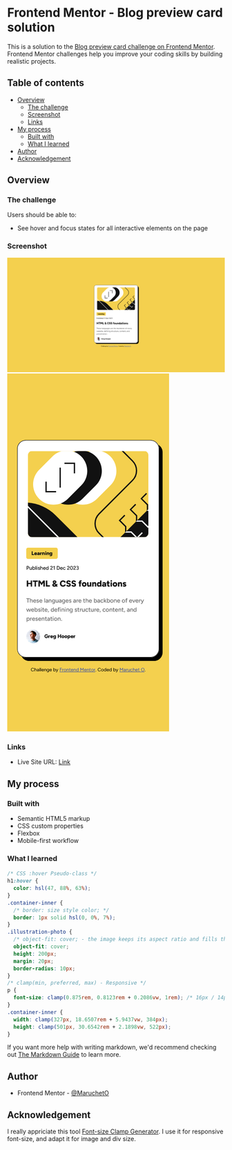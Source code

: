 # Frontend Mentor - Blog preview card solution

This is a solution to the [Blog preview card challenge on Frontend Mentor](https://www.frontendmentor.io/challenges/blog-preview-card-ckPaj01IcS). Frontend Mentor challenges help you improve your coding skills by building realistic projects. 

## Table of contents

- [Overview](#overview)
  - [The challenge](#the-challenge)
  - [Screenshot](#screenshot)
  - [Links](#links)
- [My process](#my-process)
  - [Built with](#built-with)
  - [What I learned](#what-i-learned)
- [Author](#author)
- [Acknowledgement](#acknowledgement)

## Overview

### The challenge

Users should be able to:

- See hover and focus states for all interactive elements on the page

### Screenshot

![Screenshot](./screenshot.jpg)
![Screenshot-mobile](./screenshot-mobile.jpg)

### Links

- Live Site URL: [Link](https://marucheto.github.io/Blog-preview-card/)

## My process

### Built with

- Semantic HTML5 markup
- CSS custom properties
- Flexbox
- Mobile-first workflow

### What I learned

```css
/* CSS :hover Pseudo-class */
h1:hover {
  color: hsl(47, 88%, 63%);
}
.container-inner {
  /* border: size style color; */
  border: 1px solid hsl(0, 0%, 7%);
}
.illustration-photo {
  /* object-fit: cover; - the image keeps its aspect ratio and fills the given dimension. */
  object-fit: cover;
  height: 200px;
  margin: 20px;
  border-radius: 10px;
}
/* clamp(min, preferred, max) - Responsive */
p {
  font-size: clamp(0.875rem, 0.8123rem + 0.2086vw, 1rem); /* 16px / 14px */
}
.container-inner {
  width: clamp(327px, 18.6507rem + 5.9437vw, 384px);
  height: clamp(501px, 30.6542rem + 2.1898vw, 522px);
}
```
If you want more help with writing markdown, we'd recommend checking out [The Markdown Guide](https://www.markdownguide.org/) to learn more.

## Author

- Frontend Mentor - [@MaruchetO](https://www.frontendmentor.io/profile/MaruchetO)

## Acknowledgement
I really appriciate this tool [Font-size Clamp Generator](https://clamp.font-size.app/). I use it for responsive font-size, and adapt it for image and div size. 